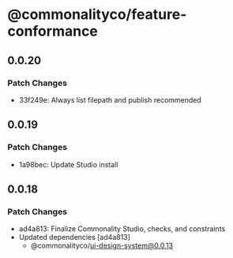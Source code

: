 # @commonalityco/feature-conformance

## 0.0.20

### Patch Changes

- 33f249e: Always list filepath and publish recommended

## 0.0.19

### Patch Changes

- 1a98bec: Update Studio install

## 0.0.18

### Patch Changes

- ad4a813: Finalize Commonality Studio, checks, and constraints
- Updated dependencies [ad4a813]
  - @commonalityco/ui-design-system@0.0.13
